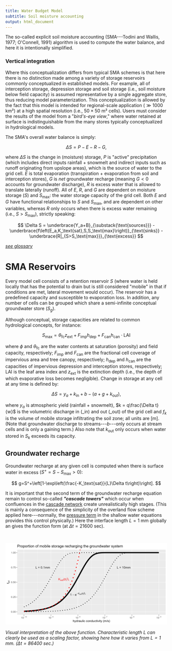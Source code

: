 ```yaml
---
title: Water Budget Model
subtitle: Soil moisture accounting
output: html_document
---
```




The so-called explicit soil moisture accounting (SMA---Todini and Wallis, 1977; O'Connell, 1991) algorithm is used to compute the water balance, and here it is intentionally simplified. 


### Vertical integration

Where this conceptualization differs from typical SMA schemes is that here there is no distinction made among a variety of storage reservoirs commonly conceptualized in established models. For example, all of interception storage, depression storage and soil storage (i.e., soil moisture below field capacity) is assumed representative by a single aggregate store, thus reducing model parameterization. This conceptualization is allowed by the fact that this model is intended for regional-scale application $(\gg1000\text{ km²})$ at a high spatial resolution $(\text{i.e., }50\times 50\text{ m² cells})$. Users must consider the results of the model from a "*bird's-eye view*," where water retained at surface is indistinguishable from the many stores typically conceptualized in hydrological models. 

The SMA's overall water balance is simply:

$$
	\Delta S = P-E-R-G,
$$

where $\Delta S$ is the change in (moisture) storage, $P$ is "active" precipitation (which includes direct inputs rainfall $+$ snowmelt and indirect inputs such as runoff originating from upslope areas), which is the source of water to the grid cell. $E$ is total evaporation (transpiration $+$ evaporation from soil and interception stores), $G$ is *net* groundwater recharge (meaning $G<0$ accounts for groundwater discharge), $R$ is excess water that is allowed to translate laterally (runoff). All of $E$, $R$, and $G$ are dependent on moisture storage $(S)$ and $S_\text{max}$: the water storage capacity of the grid cell. Both $E$ and $G$ have functional relationships to $S$ and $S_\text{max}$, and are dependent on other variables, whereas $R$ only occurs when there is excess water remaining $(\text{i.e., }S>S_\text{max})$, strictly speaking:

<!-- $$
    \Delta S = P-\left(E+G\right)\propto f\left(S,S_\text{max}\right)-R|_{S>S_\text{max}}
$$ -->

<!-- $$
    \Delta S = \underbrace{P}_{\substack{\text{sources}}}
        - \underbrace{f\left(E_a,K_\text{sat},S,S_\text{max}\right)}_{\text{sinks}}
        - \underbrace{R|_{S>S_\text{max}}}_{\text{excess}}
$$ -->

$$
    \Delta S = \underbrace{Y_a+B}_{\substack{\text{sources}}}
        - \underbrace{f\left(E_a,K_\text{sat},S,S_\text{max}\right)}_{\text{sinks}}
        - \underbrace{R|_{S>S_\text{max}}}_{\text{excess}}
$$

[*see glossary*](/interpolants/glossary.html)


# SMA Reservoirs


Every model cell consists of a retention reservoir $S$ (where water is held locally that has the potential to drain but is still considered "mobile" in that if conditions are met, lateral movement would occur). The reservoir has a predefined capacity and susceptible to evaporation loss. In addition, any number of cells can be grouped which share a semi-infinite conceptual groundwater store $(S_g)$.

Although conceptual, storage capacities are related to common hydrological concepts, for instance:

$$
  S_\text{max}=\theta_\text{fc} z_\text{ext}+F_\text{imp} h_\text{dep}+F_\text{can} h_\text{can}\cdot\text{LAI}
$$

where $\phi$ and $\theta_\text{fc}$ are the water contents at saturation (porosity) and field capacity, respectively; $F_\text{imp}$ and $F_\text{can}$ are the fractional cell coverage of impervious area and tree canopy, respectively; $h_\text{dep}$ and $h_\text{can}$ are the capacities of impervious depression and interception stores, respectively; $\text{LAI}$ is the leaf area index and $z_\text{ext}$ is the extinction depth (i.e., the depth of which evaporative loss becomes negligible). Change in storage at any cell at any time is defined by:

$$
	\Delta S=y_a+k_\text{in}+b-\left(a+g+k_\text{out}\right),
$$

where $y_a$ is atmospheric yield (rainfall + snowmelt), $k = q\frac{\Delta t}{w}$ is the volumetric discharge in $(\_\text{in})$ and out $(\_\text{out})$ of the grid cell and $f_k$ is the volume of mobile storage infiltrating the soil zone; all units are [m]. (Note that groundwater discharge to streams---$b$---only occurs at stream cells and is only a gaining term.) Also note that $k_\text{out}$ only occurs when water stored in $S_k$ exceeds its capacity.

## Groundwater recharge

Groundwater recharge at any given cell is computed when there is surface water in excess $(S^+=S-S_\text{max}>0)$:

$$
  g=S^+\left[1-\exp\left(\frac{-K_\text{sat}}{L}\Delta t\right)\right].
$$

It is important that the second term of the groundwater recharge equation remain to control so-called _**"cascade towers"**_ which occur when confluences in the [cascade network](/interpolants/modelling/waterbudget/overlandflow.html#cascade-network) create unrealistically high stages. (This is mainly a consequence of the simplicity of the overland flow scheme applied here---normally, the [pressure term](/info/lia/#conservation-of-momentum) in the shallow water equations provides this control physically.) Here the interface length $L=1\text{ mm}$ globally an gives the function form (at $\Delta t=21600 \text{ sec}$).

<br>

![](../fig/rdrr-sma-recharge-daily.png)

*Visual interpretation of the above function. Characteristic length $L$ can clearly be used as a scaling factor, showing here how it varies from $L=1\text{ mm}$. $(\Delta t=86400 \text{ sec}.)$*

<!-- *Visual interpretation of the above function. Characteristic length $L$ can clearly be used as a scaling factor, showing here how it varies from $L=1\text{ mm}$. $(\Delta t=21600 \text{ sec}.)$* -->